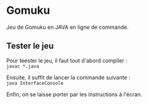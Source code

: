 # Gomuku
Jeu de Gomuku en JAVA en ligne de commande.

## Tester le jeu
Pour teester le jeu, il faut tout d'abord compiler :  
`
javac *.java
`


Ensuite, il suffit de lancer la commande suivante :  
`
java InterfaceConsole
`

Enfin, on se laisse porter par les instructions à l'écran.
